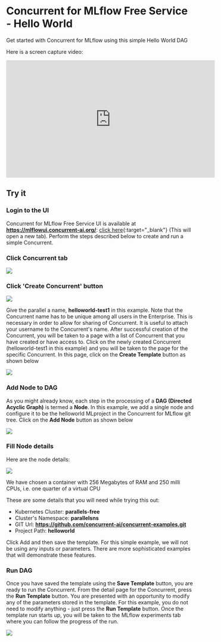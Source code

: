# Concurrent for MLflow Free Service - Hello World

Get started with Concurrent for MLflow using this simple Hello World DAG

Here is a screen capture video:

<iframe width="560" height="315" src="https://www.youtube.com/embed/4yojU-vubWo" title="YouTube video player" frameborder="0" allow="accelerometer; autoplay; clipboard-write; encrypted-media; gyroscope; picture-in-picture" allowfullscreen></iframe>


## Try it

### Login to the UI

Concurrent for MLflow Free Service UI is available at **https://mlflowui.concurrent-ai.org/**: [click here](https://mlflowui.concurrent-ai.org/ "Concurrent for MLflow Free Service UI"){:target="\_blank"} (This will open a new tab). Perform the steps described below to create and run a simple Concurrent.

### Click Concurrent tab

[![](https://docs.concurrent-ai.org/images/helloworld/hw1.png?raw=true)](https://docs.concurrent-ai.org/images/helloworld/hw1.png?raw=true)

### Click 'Create Concurrent' button

[![](https://docs.concurrent-ai.org/images/helloworld/hw2.png?raw=true)](https://docs.concurrent-ai.org/images/helloworld/hw2.png?raw=true)

Give the parallel a name, **helloworld-test1** in this example. Note that the Concurrent name has to be unique among all users in the Enterprise. This is necessary in order to allow for sharing of Concurrent. It is useful to attach your username to the Concurrent's name. After successful creation of the Concurrent, you will be taken to a page with a list of Concurrent that you have created or have access to. Click on the newly created Concurrent (helloworld-test1 in this example) and you will be taken to the page for the specific Concurrent. In this page, click on the **Create Template** button as shown below

[![](https://docs.concurrent-ai.org/images/helloworld/hw3.png?raw=true)](https://docs.concurrent-ai.org/images/helloworld/hw3.png?raw=true)

### Add Node to DAG

As you might already know, each step in the processing of a **DAG (Directed Acyclic Graph)** is termed a **Node**. In this example, we add a single node and configure it to be the helloworld MLproject in the Concurrent for MLflow git tree. Click on the **Add Node** button as shown below

[![](https://docs.concurrent-ai.org/images/helloworld/hw4.png?raw=true)](https://docs.concurrent-ai.org/images/helloworld/hw4.png?raw=true)

### Fill Node details

Here are the node details:

[![](https://docs.concurrent-ai.org/images/helloworld/node.png?raw=true)](https://docs.concurrent-ai.org/images/helloworld/node.png?raw=true)

We have chosen a container with 256 Megabytes of RAM and 250 milli CPUs, i.e. one quarter of a virtual CPU

These are some details that you will need while trying this out:

- Kubernetes Cluster: **parallels-free**
- Cluster's Namespace: **parallelsns**
- GIT Url: **https://github.com/concurrent-ai/concurrent-examples.git**
- Project Path: **helloworld**

Click Add and then save the template. For this simple example, we will not be using any inputs or parameters. There are more sophisticated examples that will demonstrate these features.

### Run DAG

Once you have saved the template using the **Save Template** button, you are ready to run the Concurrent. From the detail page for the Concurrent, press the **Run Template** button. You are presented with an opportunity to modify any of the parameters stored in the template. For this example, you do not need to modify anything - just press the **Run Template** button. Once the template run starts up, you will be taken to the MLflow experiments tab where you can follow the progress of the run.

[![](https://docs.concurrent-ai.org/images/helloworld/hw5.png?raw=true)](https://docs.concurrent-ai.org/images/helloworld/hw5.png?raw=true)
